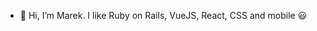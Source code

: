 - 👋 Hi, I’m Marek. I like Ruby on Rails, VueJS, React, CSS and mobile 😃

<!---
empa76/empa76 is a ✨ special ✨ repository because its `README.md` (this file) appears on your GitHub profile.
You can click the Preview link to take a look at your changes.
--->
